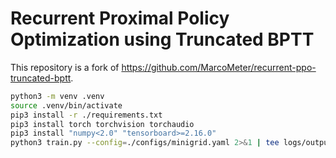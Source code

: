 # Recurrent Proximal Policy Optimization using Truncated BPTT

This repository is a fork of <https://github.com/MarcoMeter/recurrent-ppo-truncated-bptt>.

```bash
python3 -m venv .venv
source .venv/bin/activate
pip3 install -r ./requirements.txt
pip3 install torch torchvision torchaudio
pip3 install "numpy<2.0" "tensorboard>=2.16.0"
python3 train.py --config=./configs/minigrid.yaml 2>&1 | tee logs/output_$(date +"%Y%m%d_%H%M%S").txt
```
